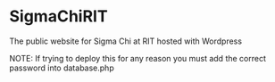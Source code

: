 # SigmaChiRIT
The public website for Sigma Chi at RIT hosted with Wordpress

NOTE: If trying to deploy this for any reason you must add the correct password into database.php

